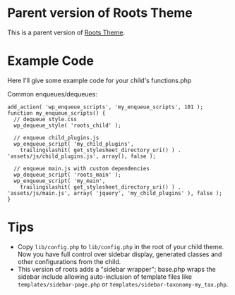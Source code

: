 # Parent version of Roots Theme

This is a parent version of [Roots Theme](http://www.rootstheme.com/).

# Example Code

Here I'll give some example code for your child's functions.php

Common enqueues/dequeues:

    add_action( 'wp_enqueue_scripts', 'my_enqueue_scripts', 101 );
    function my_enqueue_scripts() {
      // dequeue style.css
      wp_dequeue_style( 'roots_child' );
      
      // enqueue child_plugins.js
      wp_enqueue_script( 'my_child_plugins', 
        trailingslashit( get_stylesheet_directory_uri() ) . 'assets/js/child_plugins.js', array(), false );
      
      // enqueue main.js with custom dependencies
      wp_dequeue_script( 'roots_main' );
      wp_enqueue_script( 'my_main', 
        trailingslashit( get_stylesheet_directory_uri() ) . 'assets/js/main.js', array( 'jquery', 'my_child_plugins' ), false );
    }
    
# Tips

- Copy `lib/config.php` to `lib/config.php` in the root of your child theme. Now you have full control over sidebar display, generated classes and other configurations from the child.
- This version of roots adds a "sidebar wrapper"; base.php wraps the sidebar include allowing auto-inclusion of template files like `templates/sidebar-page.php` or `templates/sidebar-taxonomy-my_tax.php`.